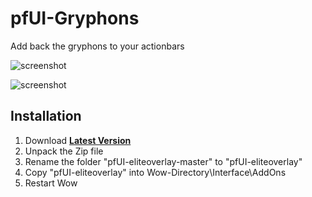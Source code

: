 # pfUI-Gryphons
 Add back the gryphons to your actionbars


![screenshot](https://i.imgur.com/RchjTen.png)

![screenshot](https://i.imgur.com/zZuh2M2.png)

## Installation
1. Download **[Latest Version](https://gitlab.com/shagu/pfUI-eliteoverlay/-/archive/master/pfUI-eliteoverlay-master.zip)**
2. Unpack the Zip file
3. Rename the folder "pfUI-eliteoverlay-master" to "pfUI-eliteoverlay"
4. Copy "pfUI-eliteoverlay" into Wow-Directory\Interface\AddOns
5. Restart Wow
